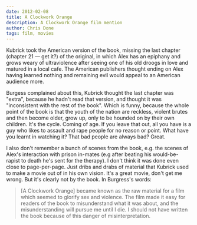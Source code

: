```yaml
---
date: 2012-02-08
title: A Clockwork Orange
description: A Clockwork Orange film mention
author: Chris Done
tags: film, movies
---
```


Kubrick took the American version of the book, missing the last
chapter (chapter 21 — get it?) of the original, in which Alex has an
epiphany and grows weary of ultraviolence after seeing one of his old
droogs in love and matured in a local cafe. The American publishers
thought ending on Alex having learned nothing and remaining evil would
appeal to an American audience more.

Burgess complained about this, Kubrick thought the last chapter was
"extra", because he hadn't read that version, and thought it was
"inconsistent with the rest of the book". Which is funny, because the
whole point of the book is that the youth of the nation are reckless,
violent brutes and then become older, grow up, only to be hounded on
by their own children. It's the cycle. Coming of age. If you leave
that out, all you have is a guy who likes to assault and rape people
for no reason or point. What have you learnt in watching it? That bad
people are always bad? Great.

I also don't remember a bunch of scenes from the book, e.g. the scenes
of Alex's interaction with prison in-mates (e.g after beating his
would-be-rapist to death he's sent for the therapy). I don't think it
was done even close to page-per-page. Just dribs and drabs of material
that Kubrick used to make a movie out of in his own vision. It's a
great movie, don't get me wrong. But it's clearly not by the book. In
Burgress's words:

> [A Clockwork Orange] became known as the raw material for a film which
> seemed to glorify sex and violence. The film made it easy for readers
> of the book to misunderstand what it was about, and the
> misunderstanding will pursue me until I die. I should not have written
> the book because of this danger of misinterpretation.
